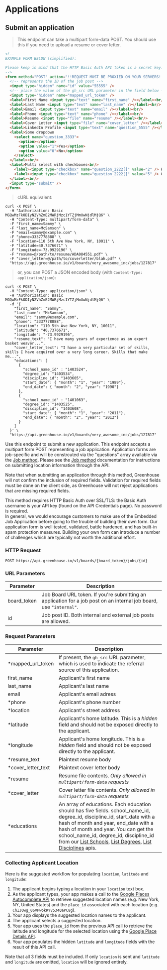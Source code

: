 # Applications

## Submit an application

> This endpoint can take a multipart form-data POST. You should use this if you need to upload a resume or cover letter.

```html
<!--
EXAMPLE FORM BELOW (simplified):

Please keep in mind that the HTTP Basic Auth API token is a secret key.  Any form posts should be proxied by your own servers.  Any direct post to the /applications POST method would reveal your secret key to anybody that views source--which would be a very bad thing.
-->
<form method="POST" action="!!REQUEST MUST BE PROXIED ON YOUR SERVERS!!" enctype='multipart/form-data'>
  <!-- represents the ID of the job post -->
  <input type="hidden" name="id" value="55555" />
  <!-- place the value of the gh_src URL parameter in the field below -->
  <input type="hidden" name="mapped_url_token" />
  <label>First Name <input type="text" name="first_name" /></label><br/>
  <label>Last Name <input type="text" name="last_name" /></label><br/>
  <label>Email <input type="text" name="email" /></label><br/>
  <label>Phone <input type="text" name="phone" /></label><br/>
  <label>Resume <input type="file" name="resume" /></label><br/>
  <label>Cover Letter <input type="file" name="cover_letter" /></label><br/>
  <label>LinkedIn Profile <input type="text" name="question_5555" /></label><br/>
  <label>Some dropdown
    <select name="question_3333">
      <option></option>
      <option value="1">Yes</option>
      <option value="0">No</option>
    </select>
  </label><br/>
  <label>Multi select with checkboxes<br/>
    <label><input type="checkbox" name="question_2222[]" value="2" /> Red</label><br/>
    <label><input type="checkbox" name="question_2222[]" value="5" /> Orange</label>
  </label><br/>
  <input type="submit" />
</form>
```

> cURL equivalent:

```
curl -X POST \
  -H "Authorization: Basic MGQwMzFkODIyN2VhZmE2MWRjMzc1YTZjMmUwNjdlMjQ6" \
  -H "Content-Type: multipart/form-data" \
  -F "first_name=Sammy" \
  -F "last_name=McSamson" \
  -F "email=sammy@example.com" \
  -F "phone=3337778888" \
  -F "location=110 5th Ave New York, NY, 10011" \
  -F "latitude=40.7376671" \
  -F "longitude=-73.9929196" \
  -F "resume=@/path/to/resume/ADA084551.pdf" \
  -F "cover_letter=@/path/to/coverletter/blah.pdf" \
  "https://api.greenhouse.io/v1/boards/very_awesome_inc/jobs/127817"
```

> or, you can POST a JSON encoded body (with `Content-Type: application/json`):

```
curl -X POST \
  -H "Content-Type: application/json" \
  -H "Authorization: Basic MGQwMzFkODIyN2VhZmE2MWRjMzc1YTZjMmUwNjdlMjQ6" \
  -d '{
    "first_name": "Sammy",
    "last_name": "McSamson",
    "email": "sammy@example.com",
    "phone": "3337778888",
    "location": "110 5th Ave New York, NY, 10011",
    "latitude": "40.7376671",
    "longitude": "-73.9929196",
    "resume_text": "I have many years of experience as an expert basket weaver...",
    "cover_letter_text": "I have a very particular set of skills, skills I have acquired over a very long career. Skills that make me...",
    "educations": [
      {
        "school_name_id" : "1403524",
        "degree_id": "1403534",
        "discipline_id": "1403605",
        "start_date": { "month": "1", "year": "1989"},
        "end_date": { "month": "2", "year": "1990"}
      },
      {
        "school_name_id" : "1401063",
        "degree_id": "1403525",
        "discipline_id": "1403608",
        "start_date": { "month": "1", "year": "2011"},
        "end_date": { "month": "2", "year": "2012"}
      }
    ]
  }' \
  "https://api.greenhouse.io/v1/boards/very_awesome_inc/jobs/127817"
```

Use this endpoint to submit a new application. This endpoint accepts a multipart form POST representing a job application. Application forms are job-specific and will be constrcuted via the "questions" array available via the [Job method](#retrieve-a-job). Please see the [Job method](#retrieve-a-job) documentation for instructions on submitting location information through the API.

Note that when submitting an application through this method, Greenhouse will not confirm the inclusion of required fields. Validation for required fields must be done on the client side, as Greenhouse will not reject applications that are missing required fields.

<aside class="warning">
  This method requires HTTP Basic Auth over SSL/TLS: the Basic Auth username is your API key (found on the API Credentials page). No password is required.
</aside>

<aside class="notice">
  In general, we would encourage customers to make use of the Embedded Job Application before going to the trouble of building their own form. Our application form is well tested, validated, battle hardened, and has built-in spam protection measures. Building your own form can introduce a number of challenges which are typically not worth the additional effort.
</aside>

### HTTP Request

`POST https://api.greenhouse.io/v1/boards/{board_token}/jobs/{id}`

### URL Parameters

Parameter | Description
--------- | -----------
board_token | Job Board URL token.  If you're submitting an application for a job post on an internal job board, use `"internal"`.
id | Job post ID. Both internal and external job posts are allowed.

### Request Parameters

Parameter | Description
--------- | -----------
*mapped_url_token | If present, the `gh_src` URL parameter, which is used to indicate the referral source of this application.
first_name | Applicant's first name
last_name | Applicant's last name
email | Applicant's email adress
*phone | Applicant's phone number
*location | Applicant's street address
*latitude | Applicant's home latitude. This is a *hidden* field and should not be exposed directly to the applicant.
*longitude | Applicant's home longitude. This is a *hidden* field and should not be exposed directly to the applicant.
*resume_text | Plaintext resume body
*cover_letter_text | Plaintext cover letter body
*resume | Resume file contents.  *Only allowed in `multipart/form-data` requests*
*cover_letter | Cover letter file contents.  *Only allowed in `multipart/form-data` requests*
*educations | An array of educations. Each education should has five fields. school_name_id, degree_id, discipline_id, start_date with a hash of month and year, end_date with a hash of month and year. You can get the school_name_id, degree_id, discipline_id from our [List Schools](#list-schools), [List Degrees](#list-degrees), [List Disciplines](#list-disciplines) apis.

### Collecting Applicant Location

Here is the suggested workflow for populating `location`, `latitude` and `longitude`:

1. The applicant begins typing a location in your `location` text box.
2. As the applicant types, your app makes a call to the [Google Places Autocomplete API](https://developers.google.com/maps/documentation/javascript/places-autocomplete)
to retrieve suggested location names (e.g. New York, NY, United States)
and the `place_id` associated with each location (e.g. `ChIJOwg_06VPwokRYv534QaPC8g`).
3. Your app displays the suggested location names to the applicant.
4. The applicant selects a suggested location.
5. Your app uses the `place_id` from the previous API call to retrieve the latitude and
longitude for the selected location using the [Google Place Details API](https://developers.google.com/maps/documentation/javascript/places#place_details).
6. Your app populates the hidden `latitude` and `longitude` fields with the result of
this API call.

Note that all 3 fields must be included. If only `location` is sent and `latitude` and `longitude` are omitted, `location` will be ignored entirely.
